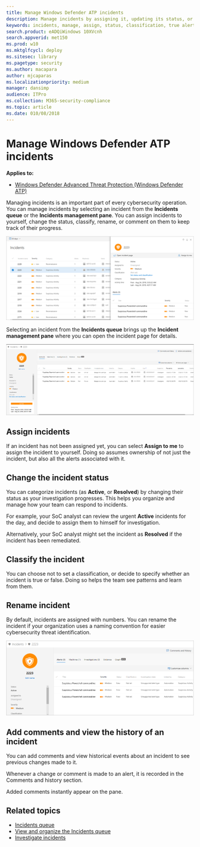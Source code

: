 ```yaml
---
title: Manage Windows Defender ATP incidents
description: Manage incidents by assigning it, updating its status, or setting its classification. 
keywords: incidents, manage, assign, status, classification, true alert, false alert
search.product: eADQiWindows 10XVcnh
search.appverid: met150
ms.prod: w10
ms.mktglfcycl: deploy
ms.sitesec: library
ms.pagetype: security
ms.author: macapara
author: mjcaparas
ms.localizationpriority: medium
manager: dansimp
audience: ITPro
ms.collection: M365-security-compliance 
ms.topic: article
ms.date: 010/08/2018
---
```


# Manage Windows Defender ATP incidents

**Applies to:**
- [Windows Defender Advanced Threat Protection (Windows Defender ATP)](https://wincom.blob.core.windows.net/documents/Windows10_Commercial_Comparison.pdf)

Managing incidents is an important part of every cybersecurity operation. You can manage incidents by selecting an incident from the **Incidents queue** or the **Incidents management pane**. You can assign incidents to yourself, change the status, classify, rename, or comment on them to keep track of their progress. 

![Image of the incidents management pane](images/atp-incidents-mgt-pane.png)

Selecting an incident from the **Incidents queue** brings up the **Incident management pane** where you can open the incident page for details.

![Image of incident detail page](images/atp-incident-details-page.png)


## Assign incidents
If an incident has not been assigned yet, you can select **Assign to me** to assign the incident to yourself. Doing so assumes ownership of not just the incident, but also all the alerts associated with it.

## Change the incident status
You can categorize incidents (as **Active**, or **Resolved**) by changing their status as your investigation progresses. This helps you organize and manage how your team can respond to incidents.

For example, your SoC analyst can review the urgent **Active** incidents for the day, and decide to assign them to himself for investigation.

Alternatively, your SoC analyst might set the incident as **Resolved** if the incident has been remediated. 

## Classify the incident 
You can choose not to set a classification, or decide to specify whether an incident is true or false. Doing so helps the team see patterns and learn from them.

## Rename incident
By default, incidents are assigned with numbers. You can rename the incident if your organization uses a naming convention for easier cybersecurity threat identification.

![Image of incident renaming](images/atp-rename-incident.png)

## Add comments and view the history of an incident
You can add comments and view historical events about an incident to see previous changes made to it.

Whenever a change or comment is made to an alert, it is recorded in the Comments and history section.

Added comments instantly appear on the pane.

## Related topics
- [Incidents queue](incidents-queue.md)
- [View and organize the Incidents queue](view-incidents-queue.md)
- [Investigate incidents](investigate-incidents-windows-defender-advanced-threat-protection.md)
